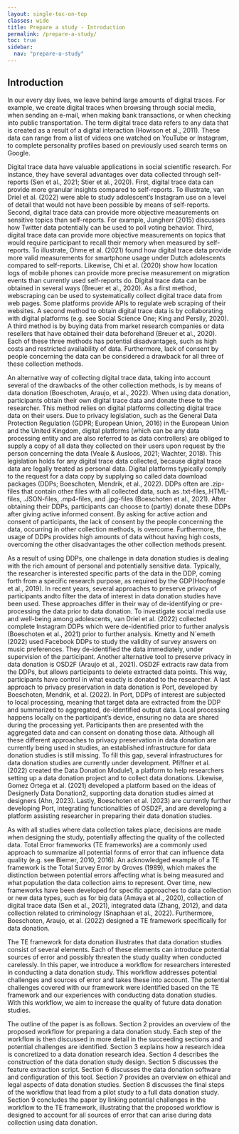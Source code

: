 ```yaml
---
layout: single-toc-on-top
classes: wide
title: Prepare a study - Introduction
permalink: /prepare-a-study/
toc: true
sidebar:
  nav: "prepare-a-study"
---
```


## Introduction

In our every day lives, we leave behind large amounts of digital traces. For example, we create digital traces when browsing through social media, when sending an e-mail, when making bank transactions, or when checking into public transportation. The term digital trace data refers to any data that is created as a result of a digital interaction (Howison et al., 2011). These data can range from a list of videos one watched on YouTube or Instagram, to complete personality profiles based on previously used search terms on Google. 

Digital trace data have valuable applications in social scientific research. For instance, they have several advantages over data collected through self-reports (Sen et al., 2021; Stier et al., 2020). First, digital trace data can provide more granular insights compared to self-reports. To illustrate, van Driel et al. (2022) were able to study adolescent’s Instagram use on a level of detail that would not have been possible by means of self-reports. Second, digital trace data can provide more objective measurements on sensitive topics than self-reports. For example, Jungherr (2015) discusses how Twitter data potentially can be used to poll voting behavior. Third, digital trace data can provide more objective measurements on topics that would require participant to recall their memory when measured by self-reports. To illustrate, Ohme et al. (2021) found how digital trace data provide more valid measurements for smartphone usage under Dutch adolescents compared to self-reports. Likewise, Chi et al. (2020) show how location logs of mobile phones can provide more precise measurement on migration events than currently used self-reports do. Digital trace data can be obtained in several ways (Breuer et al., 2020). As a first method, webscraping can be used to systematically collect digital trace data from web pages. Some platforms provide APIs to regulate web scraping of their websites. A second method to obtain digital trace data is by collaborating with digital platforms (e.g. see Social Science One; King and Persily, 2020). A third method is by buying data from market research companies or data resellers that have obtained their data beforehand (Breuer et al., 2020). Each of these three methods has potential disadvantages, such as high costs and restricted availability of data. Furthermore, lack of consent by people concerning the data can be considered a drawback for all three of these collection methods.

An alternative way of collecting digital trace data, taking into account several of the drawbacks of the other collection methods, is by means of data donation (Boeschoten, Araujo, et al., 2022). When using data donation, participants obtain their own digital trace data and donate these to the researcher. This method relies on digital platforms collecting digital trace data on their users. Due to privacy legislation, such as the General Data Protection Regulation (GDPR; European Union, 2016) in the European Union and the United Kingdom, digital platforms (which can be any data processing entity and are also referred to as data controllers) are obliged to supply a copy of all data they collected on their users upon request by the person concerning the data (Veale & Ausloos, 2021; Wachter, 2018). This legislation holds for any digital trace data collected, because digital trace data are legally treated as personal data. Digital platforms typically comply to the request for a data copy by supplying so called data download packages (DDPs; Boeschoten, Mendrik, et al., 2022). DDPs often are .zip-files that contain other files with all collected data, such as .txt-files,.HTML-files, .JSON-files, .mp4-files, and .jpg-files (Boeschoten et al., 2021). After obtaining their DDPs, participants can choose to (partly) donate these DDPs after giving active informed consent. By asking for active action and consent of participants, the lack of consent by the people concerning the data, occurring in other collection methods, is overcome. Furthermore, the usage of DDPs provides high amounts of data without having high costs, overcoming the other disadvantages the other collection methods present.

As a result of using DDPs, one challenge in data donation studies is dealing with the rich amount of personal and potentially sensitive data. Typically, the researcher is interested specific parts of the data in the DDP, coming forth from a specific research purpose, as required by the GDP(Hoofnagle et al., 2019). In recent years, several approaches to preserve privacy of participants andto filter the data of interest in data donation studies have been used. These approaches differ in their way of de-identifying or pre-processing the data prior to data donation. To investigate social media use and well-being among adolescents, van Driel et al. (2022) collected complete Instagram DDPs which were de-identified prior to further analysis (Boeschoten et al., 2021) prior to further analysis. Kmetty and N´emeth (2022) used Facebook DDPs to study the validity of survey answers on music preferences. They de-identified the data immediately, under supervision of the participant. Another alternative tool to preserve privacy in data donation is OSD2F (Araujo et al., 2021). OSD2F extracts raw data from the DDPs, but allows participants to delete extracted data points. This way, participants have control in what exactly is donated to the researcher. A last approach to privacy preservation in data donation is Port, developed by Boeschoten, Mendrik, et al. (2022). In Port, DDPs of interest are subjected to local processing, meaning that target data are extracted from the DDP and summarized to aggregated, de-identified output data. Local processing happens locally on the participant’s device, ensuring no data are shared during the processing yet. Participants then are presented with the aggregated data and can consent on donating those data. Although all these different approaches to privacy preservation in data donation are currently
being used in studies, an established infrastructure for data donation studies is still missing. To fill this gap, several infrastructures for data donation studies are currently under development. Pfiffner et al. (2022) created the Data Donation Module1, a platform to help researchers setting up a data donation project and to collect data donations. Likewise, Gomez Ortega et al. (2021) developed a platform based on the ideas of Designerly Data Donation2, supporting data donation studies aimed at designers (Ahn, 2023). Lastly, Boeschoten et al. (2023) are currently further developing Port, integrating functionalities of OSD2F, and are developing a platform assisting researcher in preparing their data donation studies.

As with all studies where data collection takes place, decisions are made when designing the study, potentially affecting the quality of the collected data. Total Error frameworks (TE frameworks) are a commonly used approach to summarize all potential forms of error that can influence data quality (e.g. see Biemer, 2010, 2016). An acknowledged example of a TE framework is the Total Survey Error by Groves (1989), which makes the distinction between potential errors affecting what is being measured and what population the data collection aims to represent. Over time, new frameworks have been developed for specific approaches to data collection or new data types, such as for big data (Amaya et al., 2020), collection of digital trace data (Sen et al., 2021), integrated data (Zhang, 2012), and data collection related to criminology (Snaphaan et al., 2022). Furthermore, Boeschoten, Araujo, et al. (2022) designed a TE framework specifically for data donation.

The TE framework for data donation illustrates that data donation studies consist of several elements. Each of these elements can introduce potential sources of error and possibly threaten the study quality when conducted carelessly. In this paper, we introduce a workflow for researchers interested in conducting a data donation study. This workflow addresses potential challenges and sources of error and takes these into account. The potential challenges covered with our framework were identified based on the TE framework and our experiences with conducting data donation studies. With this workflow, we aim to increase the quality of future data donation studies.

The outline of the paper is as follows. Section 2 provides an overview of the proposed workflow for preparing a data donation study. Each step of the workflow is then discussed in more detail in the succeeding sections and potential challenges are identified. Section 3 explains how a research idea is concretized to a data donation research idea. Section 4 describes the construction of the data donation study design. Section 5 discusses the feature extraction script. Section 6 discusses the data donation software and configuration of this tool. Section 7 provides an overview on ethical and legal aspects of data donation studies. Section 8 discusses the final steps of the workflow that lead from a pilot study to a full data donation study. Section 9 concludes the paper by linking potential challenges in the workflow to the TE framework, illustrating that the proposed workflow is designed to account for all sources of error that can arise during data collection using data donation.
